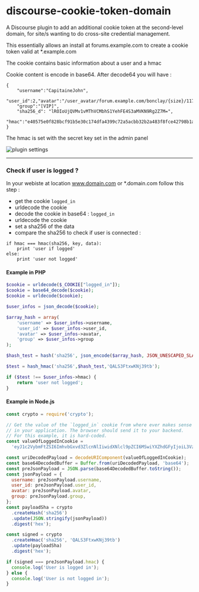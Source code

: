 discourse-cookie-token-domain
=======================

A Discourse plugin to add an additional cookie token at the second-level domain, for site/s wanting to do cross-site credential management.

This essentially allows an install at forums.example.com to create a cookie token valid at *.example.com

The cookie contains basic information about a user and a hmac


Cookie content is encode in base64. After decode64 you will have :
```
{
    "username":"CapitaineJohn",
    "user_id":2,"avatar":"/user_avatar/forum.example.com/bonclay/{size}/117_1.png",
    "group":"[VIP]",
    "sha256_d": "lROIoUjQVMv1vMThVCMbhS1YehFE4S3aMVKN9Rg2Z7M=",
    "hmac":"e40575e0f828bcf91b5e30c174dfa4399c72a5acbb32b2a483f8fce42798b1ac"
}
```

The hmac is set with the secret key set in the admin panel

![plugin settings](https://i.gyazo.com/8e428c62a48bdfecfc36718807281e10.png)

---

### Check if user is logged ?

In your webiste at location www.domain.com or *.domain.com follow this step :

* get the cookie `logged_in`
* urldecode the cookie
* decode the cookie in base64 : `logged_in`
* urldecode the cookie
* set a sha256 of the data
* compare the sha256 to check if user is connected :

```
if hmac === hmac(sha256, key, data):
    print 'user if logged'
else:
    print 'user not logged'
```

#### Example in PHP

```php
$cookie = urldecode($_COOKIE["logged_in"]);
$cookie = base64_decode($cookie);
$cookie = urldecode($cookie);

$user_infos = json_decode($cookie);

$array_hash = array(
    'username' => $user_infos->username,
    'user_id' => $user_infos->user_id,
    'avatar' => $user_infos->avatar,
    'group' => $user_infos->group
);

$hash_test = hash('sha256', json_encode($array_hash, JSON_UNESCAPED_SLASHES));

$test = hash_hmac('sha256',$hash_test,'QALS3FtxwKNj39tb');

if ($test !== $user_infos->hmac) {
    return 'user not logged';
}
```

#### Example in Node.js
```javascript
const crypto = require('crypto');

// Get the value of the `logged_in` cookie from where ever makes sense
// in your application. The browser should send it to your backend.
// For this example, it is hard-coded.
const valueOfLoggedInCookie =
  'eyJ1c2VybmFtZSI6ImhvbGxvd3ZlcnNlIiwidXNlcl9pZCI6MSwiYXZhdGFyIjoiL3VzZXJfYXZhdGFyL2Rpc2N1c3MuaG9sbG93dmVyc2UuY29tL2hvbGxvd3ZlcnNlL3tzaXplfS8zXzIucG5nIiwiZ3JvdXAiOm51bGwsImhtYWMiOiI5Njk1ZDdhNDk2ZTBiMTMwZWY1OTI2YjI1NjMyMWUzYjI0YjM5ZWJkNjZjODk3ZTdiNjc0YWVhNjRiZDkyZTdkIn0%3D';

const uriDecodedPayload = decodeURIComponent(valueOfLoggedInCookie);
const base64DecodedBuffer = Buffer.from(uriDecodedPayload, 'base64');
const preJsonPayload = JSON.parse(base64DecodedBuffer.toString());
const jsonPayload = {
  username: preJsonPayload.username,
  user_id: preJsonPayload.user_id,
  avatar: preJsonPayload.avatar,
  group: preJsonPayload.group,
};
const payloadSha = crypto
  .createHash('sha256')
  .update(JSON.stringify(jsonPayload))
  .digest('hex');

const signed = crypto
  .createHmac('sha256', 'QALS3FtxwKNj39tb')
  .update(payloadSha)
  .digest('hex');

if (signed === preJsonPayload.hmac) {
  console.log('User is logged in');
} else {
  console.log('User is not logged in');
}
```
